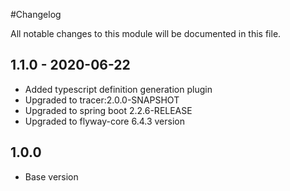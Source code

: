 #Changelog

All notable changes to this module will be documented in this file.

## 1.1.0 - 2020-06-22

- Added typescript definition generation plugin
- Upgraded to tracer:2.0.0-SNAPSHOT
- Upgraded to spring boot 2.2.6-RELEASE
- Upgraded to flyway-core 6.4.3 version

## 1.0.0

- Base version